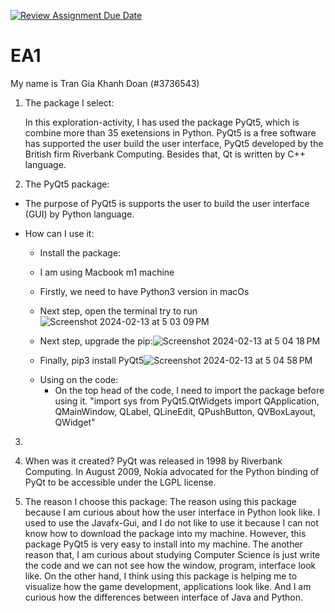[![Review Assignment Due Date](https://classroom.github.com/assets/deadline-readme-button-24ddc0f5d75046c5622901739e7c5dd533143b0c8e959d652212380cedb1ea36.svg)](https://classroom.github.com/a/FJiO-WNb)
# EA1
My name is Tran Gia Khanh Doan (#3736543)

1. The package I select:

   In this exploration-activity, I has used the package PyQt5, which is combine more than 35 exetensions in Python. PyQt5 is a free software has supported the user build the user interface, PyQt5 developed by the British firm Riverbank Computing. Besides that, Qt is written by C++ language.

2. The PyQt5 package:
  + The purpose of PyQt5 is supports the user to build the user interface (GUI) by Python language.
  + How can I use it:
    - Install the package:
    +  I am using Macbook m1 machine
    + Firstly, we need to have Python3 version in macOs
    + Next step, open the terminal try to run ![Screenshot 2024-02-13 at 5 03 09 PM](https://github.com/CS2613-WI24-FR01B/exploration-activity-1-AndrewDoanTran/assets/155690892/5a389db1-739d-4c2a-8c8b-6048facec473)
    + Next step, upgrade the pip:![Screenshot 2024-02-13 at 5 04 18 PM](https://github.com/CS2613-WI24-FR01B/exploration-activity-1-AndrewDoanTran/assets/155690892/72ad820c-47cd-4b9e-9777-4624a63c34b3)

    + Finally, pip3 install PyQt5![Screenshot 2024-02-13 at 5 04 58 PM](https://github.com/CS2613-WI24-FR01B/exploration-activity-1-AndrewDoanTran/assets/155690892/0d3267e7-76a6-4146-9acd-383a0ff05326)

      
    - Using on the code:
      + On the top head of the code, I need to import the package before using it.
       "import sys
      from PyQt5.QtWidgets import QApplication, QMainWindow, QLabel, QLineEdit, QPushButton, QVBoxLayout, QWidget"
3.

4. When was it created?
   PyQt was released in 1998 by Riverbank Computing. In August 2009, Nokia advocated for the Python binding of PyQt to be accessible under the LGPL license.
5. The reason I choose this package:
   The reason using this package because I am curious about how the user interface in Python look like. I used to use the Javafx-Gui, and I do not like to use it because I can not know how to download the package into my machine. However, this package PyQt5 is very easy to install into my machine. The another reason that, I am curious about studying Computer Science is just write the code and we can not see how the window, program, interface look like. On the other hand, I think using this package is helping me to visualize how the game development, applications look like. And I am curious how the differences between interface of Java and Python. 
   
    
